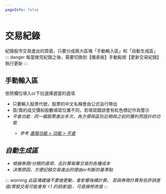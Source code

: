 ```yaml
---
pageInfo: false
---
```


# 交易紀錄

  紀錄股市交易進出的頁面，只要分成兩大區塊「手動輸入區」和「自動生成區」
  ::: danger 每當做完紀錄之後，需要切換到【儀表板】手動點按【更新交易紀錄】執行更新
  :::

## 手動輸入區

  依照欄位填入or下拉選擇適當的選項

  - 只要輸入股票代號，股票的中文名稱會由公式自行帶出
  - 買/賣的成交價和股數填寫位置不同，若填寫錯誤會有紅色標記作為警示
  - <i class="fa-solid fa-star"/>平倉功能 : 同一檔股票進出多次，為方便與區別近期與之前的獲利而設計的功能
    - 參考 [進階功能 > 功能 > 平倉](../PayOnly/進階功能.md#平倉)

## 自動生成區

  - 根據券商/分類的選項，去計算每筆交易的各種成本
  - 決策原因，方便記錄交易進出的理由or判斷的基準點

  ::: warning 此區塊建議不要做更動，會影響後續計算。
  若與券商計算有些許誤差值(零股交易可能會有 <1 的誤差值)，可直接修改值
  :::
